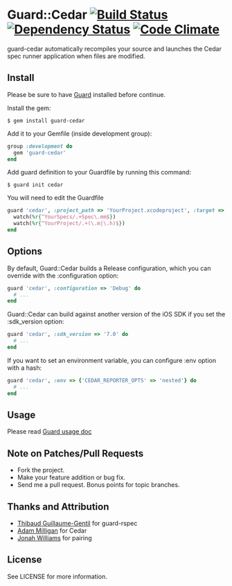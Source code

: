 # Guard::Cedar [![Build Status](https://secure.travis-ci.org/ohrite/guard-cedar.png)](http://travis-ci.org/ohrite/guard-cedar) [![Dependency Status](https://gemnasium.com/ohrite/guard-cedar.png)](https://gemnasium.com/ohrite/guard-cedar) [![Code Climate](https://codeclimate.com/github/ohrite/guard-cedar.png)](https://codeclimate.com/github/ohrite/guard-cedar)

guard-cedar automatically recompiles your source and launches the Cedar spec runner application when files are modified.

Install
-------

Please be sure to have [Guard](https://github.com/guard/guard) installed before continue.

Install the gem:

```
$ gem install guard-cedar
```

Add it to your Gemfile (inside development group):

``` ruby
group :development do
  gem 'guard-cedar'
end
```

Add guard definition to your Guardfile by running this command:

```
$ guard init cedar
```

You will need to edit the Guardfile 

``` ruby
guard 'cedar', :project_path => 'YourProject.xcodeproject', :target => 'YourSpecs' do
  watch(%r{^YourSpecs/.+Spec\.mm$})
  watch(%r{^YourProject/.+(\.m|\.h)$})
end
```


Options
-------

By default, Guard::Cedar builds a Release configuration, which you can override with the :configuration option:

``` ruby
guard 'cedar', :configuration => 'Debug' do
  # ...
end
```

Guard::Cedar can build against another version of the iOS SDK if you set the :sdk_version option:

``` ruby
guard 'cedar', :sdk_version => '7.0' do
  # ...
end
```

If you want to set an environment variable, you can configure :env option with a hash:

``` ruby
guard 'cedar', :env => {'CEDAR_REPORTER_OPTS' => 'nested'} do
  # ...
end
```


Usage
-----

Please read [Guard usage doc](https://github.com/guard/guard#readme)


Note on Patches/Pull Requests
-----------------------------

* Fork the project.
* Make your feature addition or bug fix.
* Send me a pull request. Bonus points for topic branches.


Thanks and Attribution
----------------------

* [Thibaud Guillaume-Gentil](https://github.com/thibaudgg) for guard-rspec
* [Adam Milligan](https://github.com/amilligan) for Cedar
* [Jonah Williams](https://github.com/jonah-carbonfive) for pairing


License
-------
See LICENSE for more information.
